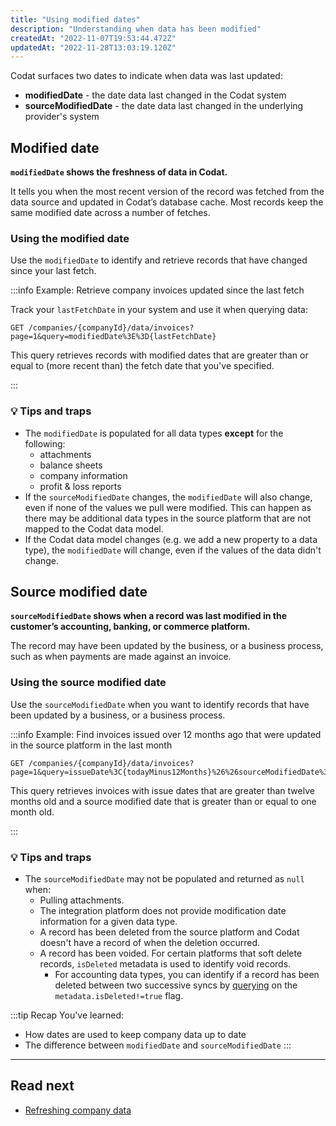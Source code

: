 ```yaml
---
title: "Using modified dates"
description: "Understanding when data has been modified"
createdAt: "2022-11-07T19:53:44.472Z"
updatedAt: "2022-11-28T13:03:19.120Z"
---
```


Codat surfaces two dates to indicate when data was last updated:

- **modifiedDate** - the date data last changed in the Codat system
- **sourceModifiedDate** - the date data last changed in the underlying provider's system

## Modified date

**`modifiedDate` shows the freshness of data in Codat.**

It tells you when the most recent version of the record was fetched from the data source and updated in Codat’s database cache. Most records keep the same modified date across a number of fetches.

### Using the modified date

Use the `modifiedDate` to identify and retrieve records that have changed since your last fetch.

:::info Example: Retrieve company invoices updated since the last fetch  

Track your `lastFetchDate` in your system and use it when querying data:

```http
GET /companies/{companyId}/data/invoices?page=1&query=modifiedDate%3E%3D{lastFetchDate}
```

This query retrieves records with modified dates that are greater than or equal to (more recent than) the fetch date that you've specified.

:::

### 💡 Tips and traps

- The `modifiedDate` is populated for all data types **except** for the following:
  - attachments
  - balance sheets
  - company information
  - profit & loss reports
- If the `sourceModifiedDate` changes, the `modifiedDate` will also change, even if none of the values we pull were modified. This can happen as there may be additional data types in the source platform that are not mapped to the Codat data model.
- If the Codat data model changes (e.g. we add a new property to a data type), the `modifiedDate` will change, even if the values of the data didn't change.

## Source modified date

**`sourceModifiedDate` shows when a record was last modified in the customer’s accounting, banking, or commerce platform.**

The record may have been updated by the business, or a business process, such as when payments are made against an invoice.

### Using the source modified date

Use the `sourceModifiedDate` when you want to identify records that have been updated by a business, or a business process.

:::info Example: Find invoices issued over 12 months ago that were updated in the source platform in the last month  

```http
GET /companies/{companyId}/data/invoices?page=1&query=issueDate%3C{todayMinus12Months}%26%26sourceModifiedDate%3E%3D{todayMinusOneMonth}
```

This query retrieves invoices with issue dates that are greater than twelve months old and a source modified date that is greater than or equal to one month old.

:::

### 💡 Tips and traps

- The `sourceModifiedDate` may not be populated and returned as `null` when:
  - Pulling attachments.
  - The integration platform does not provide modification date information for a given data type.
  - A record has been deleted from the source platform and Codat doesn't have a record of when the deletion occurred.
  - A record has been voided. For certain platforms that soft delete records, `isDeleted` metadata is used to identify void records.
      - For accounting data types, you can identify if a record has been deleted between two successive syncs by [querying](/using-the-api/querying) on the `metadata.isDeleted!=true` flag.

:::tip Recap
You've learned:
- How dates are used to keep company data up to date
- The difference between `modifiedDate` and `sourceModifiedDate`
:::

---
## Read next

- [Refreshing company data](/using-the-api/queueing-data-syncs)
